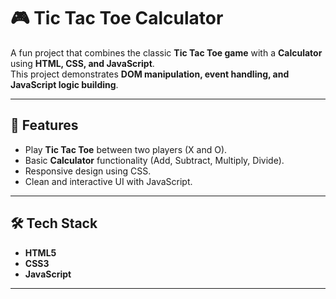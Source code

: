 # 🎮 Tic Tac Toe Calculator

A fun project that combines the classic **Tic Tac Toe game** with a **Calculator** using **HTML, CSS, and JavaScript**.  
This project demonstrates **DOM manipulation, event handling, and JavaScript logic building**.

---

## 🚀 Features
- Play **Tic Tac Toe** between two players (X and O).  
- Basic **Calculator** functionality (Add, Subtract, Multiply, Divide).  
- Responsive design using CSS.  
- Clean and interactive UI with JavaScript.  

---

## 🛠️ Tech Stack
- **HTML5**  
- **CSS3**  
- **JavaScript**  

---
